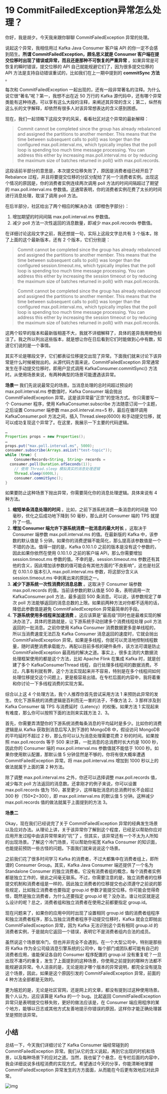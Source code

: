 # 19 CommitFailedException异常怎么处理？

你好，我是胡夕。今天我来跟你聊聊 CommitFailedException 异常的处理。

说起这个异常，我相信用过 Kafka Java Consumer 客户端 API 的你一定不会感到陌生。**所谓 CommitFailedException，顾名思义就是 Consumer 客户端在提交位移时出现了错误或异常，而且还是那种不可恢复的严重异常** 。如果异常是可恢复的瞬时错误，提交位移的 API 自己就能规避它们了，因为很多提交位移的 API 方法是支持自动错误重试的，比如我们在上一期中提到的 **commitSync 方法** 。

每次和 CommitFailedException 一起出现的，还有一段非常著名的注释。为什么说它很“著名”呢？第一，我想不出在近 50 万行的 Kafka 源代码中，还有哪个异常类能有这种待遇，可以享有这么大段的注释，来阐述其异常的含义；第二，纵然有这么长的文字解释，却依然有很多人对该异常想表达的含义感到困惑。

现在，我们一起领略下这段文字的风采，看看社区对这个异常的最新解释：

> Commit cannot be completed since the group has already rebalanced and assigned the partitions to another member. This means that the time between subsequent calls to poll() was longer than the configured max.poll.interval.ms, which typically implies that the poll loop is spending too much time message processing. You can address this either by increasing max.poll.interval.ms or by reducing the maximum size of batches returned in poll() with max.poll.records.

这段话前半部分的意思是，本次提交位移失败了，原因是消费者组已经开启了 Rebalance 过程，并且将要提交位移的分区分配给了另一个消费者实例。出现这个情况的原因是，你的消费者实例连续两次调用 poll 方法的时间间隔超过了期望的 max.poll.interval.ms 参数值。这通常表明，你的消费者实例花费了太长的时间进行消息处理，耽误了调用 poll 方法。

在后半部分，社区给出了两个相应的解决办法（即橙色字部分）：

1. 增加期望的时间间隔 max.poll.interval.ms 参数值。
1. 减少 poll 方法一次性返回的消息数量，即减少 max.poll.records 参数值。

在详细讨论这段文字之前，我还想提一句，实际上这段文字总共有 3 个版本，除了上面的这个最新版本，还有 2 个版本，它们分别是：

> Commit cannot be completed since the group has already rebalanced and assigned the partitions to another member. This means that the time between subsequent calls to poll() was longer than the configured session.timeout.ms, which typically implies that the poll loop is spending too much time message processing. You can address this either by increasing the session timeout or by reducing the maximum size of batches returned in poll() with max.poll.records.

> Commit cannot be completed since the group has already rebalanced and assigned the partitions to another member. This means that the time between subsequent calls to poll() was longer than the configured max.poll.interval.ms, which typically implies that the poll loop is spending too much time message processing. You can address this either by increasing the session timeout or by reducing the maximum size of batches returned in poll() with max.poll.records.

这两个较早的版本和最新版相差不大，我就不详细解释了，具体的差异我用橙色标注了。我之所以列出这些版本，就是想让你在日后看到它们时能做到心中有数，知道它们说的是一个事情。

其实不论是哪段文字，它们都表征位移提交出现了异常。下面我们就来讨论下该异常是什么时候被抛出的。从源代码方面来说，CommitFailedException 异常通常发生在手动提交位移时，即用户显式调用 KafkaConsumer.commitSync() 方法时。从使用场景来说，有两种典型的场景可能遭遇该异常。

**场景一** 我们先说说最常见的场景。当消息处理的总时间超过预设的 max.poll.interval.ms 参数值时，Kafka Consumer 端会抛出 CommitFailedException 异常。这是该异常最“正宗”的登场方式。你只需要写一个 Consumer 程序，使用 KafkaConsumer.subscribe 方法随意订阅一个主题，之后设置 Consumer 端参数 max.poll.interval.ms=5 秒，最后在循环调用 KafkaConsumer.poll 方法之间，插入 Thread.sleep(6000) 和手动提交位移，就可以成功复现这个异常了。在这里，我展示一下主要的代码逻辑。

```java
…
Properties props = new Properties();
…
props.put("max.poll.interval.ms", 5000);
consumer.subscribe(Arrays.asList("test-topic"));
while (true) {
    ConsumerRecords<String, String> records = 
  consumer.poll(Duration.ofSeconds(1));
    // 使用 Thread.sleep 模拟真实的消息处理逻辑
    Thread.sleep(6000L);
    consumer.commitSync();
}
```

如果要防止这种场景下抛出异常，你需要简化你的消息处理逻辑。具体来说有 4 种方法。

1. **缩短单条消息处理的时间** 。比如，之前下游系统消费一条消息的时间是 100 毫秒，优化之后成功地下降到 50 毫秒，那么此时 Consumer 端的 TPS 就提升了一倍。
2. **增加 Consumer 端允许下游系统消费一批消息的最大时长** 。这取决于 Consumer 端参数 max.poll.interval.ms 的值。在最新版的 Kafka 中，该参数的默认值是 5 分钟。如果你的消费逻辑不能简化，那么提高该参数值是一个不错的办法。值得一提的是，Kafka 0.10.1.0 之前的版本是没有这个参数的，因此如果你依然在使用 0.10.1.0 之前的客户端 API，那么你需要增加 session.timeout.ms 参数的值。不幸的是，session.timeout.ms 参数还有其他的含义，因此增加该参数的值可能会有其他方面的“不良影响”，这也是社区在 0.10.1.0 版本引入 max.poll.interval.ms 参数，将这部分含义从 session.timeout.ms 中剥离出来的原因之一。
3. **减少下游系统一次性消费的消息总数** 。这取决于 Consumer 端参数 max.poll.records 的值。当前该参数的默认值是 500 条，表明调用一次 KafkaConsumer.poll 方法，最多返回 500 条消息。可以说，该参数规定了单次 poll 方法能够返回的消息总数的上限。如果前两种方法对你都不适用的话，降低此参数值是避免 CommitFailedException 异常最简单的手段。
4. **下游系统使用多线程来加速消费** 。这应该算是“最高级”同时也是最难实现的解决办法了。具体的思路就是，让下游系统手动创建多个消费线程处理 poll 方法返回的一批消息。之前你使用 Kafka Consumer 消费数据更多是单线程的，所以当消费速度无法匹及 Kafka Consumer 消息返回的速度时，它就会抛出 CommitFailedException 异常。如果是多线程，你就可以灵活地控制线程数量，随时调整消费承载能力，再配以目前多核的硬件条件，该方法可谓是防止 CommitFailedException 最高档的解决之道。事实上，很多主流的大数据流处理框架使用的都是这个方法，比如 Apache Flink 在集成 Kafka 时，就是创建了多个 KafkaConsumerThread 线程，自行处理多线程间的数据消费。不过，凡事有利就有弊，这个方法实现起来并不容易，特别是在多个线程间如何处理位移提交这个问题上，更是极容易出错。在专栏后面的内容中，我将着重和你讨论一下多线程消费的实现方案。

综合以上这 4 个处理方法，我个人推荐你首先尝试采用方法 1 来预防此异常的发生。优化下游系统的消费逻辑是百利而无一害的法子，不像方法 2、3 那样涉及到 Kafka Consumer 端 TPS 与消费延时（Latency）的权衡。如果方法 1 实现起来有难度，那么你可以按照下面的法则来实践方法 2、3。

首先，你需要弄清楚你的下游系统消费每条消息的平均延时是多少。比如你的消费逻辑是从 Kafka 获取到消息后写入到下游的 MongoDB 中，假设访问 MongoDB 的平均延时不超过 2 秒，那么你可以认为消息处理需要花费 2 秒的时间。如果按照 max.poll.records 等于 500 来计算，一批消息的总消费时长大约是 1000 秒，因此你的 Consumer 端的 max.poll.interval.ms 参数值就不能低于 1000 秒。如果你使用默认配置，那默认值 5 分钟显然是不够的，你将有很大概率遭遇 CommitFailedException 异常。将 max.poll.interval.ms 增加到 1000 秒以上的做法就属于上面的第 2 种方法。

除了调整 max.poll.interval.ms 之外，你还可以选择调整 max.poll.records 值，减少每次 poll 方法返回的消息数。还拿刚才的例子来说，你可以设置 max.poll.records 值为 150，甚至更少，这样每批消息的总消费时长不会超过 300 秒（150\*2=300），即 max.poll.interval.ms 的默认值 5 分钟。这种减少 max.poll.records 值的做法就属于上面提到的方法 3。

**场景二**

Okay，现在我们已经说完了关于 CommitFailedException 异常的经典发生场景以及应对办法。从理论上讲，关于该异常你了解到这个程度，已经足以帮助你应对应用开发过程中由该异常带来的“坑”了 。但其实，该异常还有一个不太为人所知的出现场景。了解这个冷门场景，可以帮助你拓宽 Kafka Consumer 的知识面，也能提前预防一些古怪的问题。下面我们就来说说这个场景。

之前我们花了很多时间学习 Kafka 的消费者，不过大都集中在消费者组上，即所谓的 Consumer Group。其实，Kafka Java Consumer 端还提供了一个名为 Standalone Consumer 的独立消费者。它没有消费者组的概念，每个消费者实例都是独立工作的，彼此之间毫无联系。不过，你需要注意的是，独立消费者的位移提交机制和消费者组是一样的，因此独立消费者的位移提交也必须遵守之前说的那些规定，比如独立消费者也要指定 group.id 参数才能提交位移。你可能会觉得奇怪，既然是独立消费者，为什么还要指定 group.id 呢？没办法，谁让社区就是这么设计的呢？总之，消费者组和独立消费者在使用之前都要指定 group.id。

现在问题来了，如果你的应用中同时出现了设置相同 group.id 值的消费者组程序和独立消费者程序，那么当独立消费者程序手动提交位移时，Kafka 就会立即抛出 CommitFailedException 异常，因为 Kafka 无法识别这个具有相同 group.id 的消费者实例，于是就向它返回一个错误，表明它不是消费者组内合法的成员。

虽然说这个场景很冷门，但也并非完全不会遇到。在一个大型公司中，特别是那些将 Kafka 作为全公司级消息引擎系统的公司中，每个部门或团队都可能有自己的消费者应用，谁能保证各自的 Consumer 程序配置的 group.id 没有重复呢？一旦出现不凑巧的重复，发生了上面提到的这种场景，你使用之前提到的哪种方法都不能规避该异常。令人沮丧的是，无论是刚才哪个版本的异常说明，都完全没有提及这个场景，因此，如果是这个原因引发的 CommitFailedException 异常，前面的 4 种方法全部都是无效的。

更为尴尬的是，无论是社区官网，还是网上的文章，都没有提到过这种使用场景。我个人认为，这应该算是 Kafka 的一个 bug。比起返回 CommitFailedException 异常只是表明提交位移失败，更好的做法应该是，在 Consumer 端应用程序的某个地方，能够以日志或其他方式友善地提示你错误的原因，这样你才能正确处理甚至是预防该异常。

## 小结

总结一下，今天我们详细讨论了 Kafka Consumer 端经常碰到的 CommitFailedException 异常。我们从它的含义说起，再到它出现的时机和场景，以及每种场景下的应对之道。当然，我也留了个悬念，在专栏后面的内容中，我会详细说说多线程消费的实现方式。希望通过今天的分享，你能清晰地掌握 CommitFailedException 异常发生的方方面面，从而能在今后更有效地应对此异常。

![img](assets/eecf3c3d9a0275bc4f04a75f6e3c4d8b.png)
